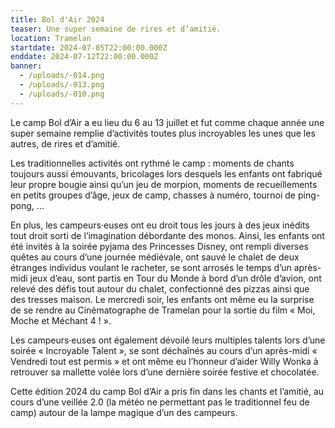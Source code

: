 ```yaml
---
title: Bol d'Air 2024
teaser: Une super semaine de rires et d’amitié.
location: Tramelan
startdate: 2024-07-05T22:00:00.000Z
enddate: 2024-07-12T22:00:00.000Z
banner:
  - /uploads/-014.png
  - /uploads/-013.png
  - /uploads/-010.png
---
```


Le camp Bol d’Air a eu lieu du 6 au 13 juillet et fut comme chaque année une super semaine remplie d’activités toutes plus incroyables les unes que les autres, de rires et d’amitié.

Les traditionnelles activités ont rythmé le camp : moments de chants toujours aussi émouvants, bricolages lors desquels les enfants ont fabriqué leur propre bougie ainsi qu’un jeu de morpion, moments de recueillements en petits groupes d’âge, jeux de camp, chasses à numéro, tournoi de ping-pong, …

En plus, les campeurs·euses ont eu droit tous les jours à des jeux inédits tout droit sorti de l’imagination débordante des monos. Ainsi, les enfants ont été invités à la soirée pyjama des Princesses Disney, ont rempli diverses quêtes au cours d’une journée médiévale, ont sauvé le chalet de deux étranges individus voulant le racheter, se sont arrosés le temps d’un après-midi jeux d’eau, sont partis en Tour du Monde à bord d’un drôle d’avion, ont relevé des défis tout autour du chalet, confectionné des pizzas ainsi que des tresses maison. Le mercredi soir, les enfants ont même eu la surprise de se rendre au Cinématographe de Tramelan pour la sortie du film « Moi, Moche et Méchant 4 ! ».

Les campeurs·euses ont également dévoilé leurs multiples talents lors d’une soirée « Incroyable Talent », se sont déchaînés au cours d’un après-midi « Vendredi tout est permis » et ont même eu l’honneur d’aider Willy Wonka à retrouver sa mallette volée lors d’une dernière soirée festive et chocolatée.

Cette édition 2024 du camp Bol d’Air a pris fin dans les chants et l’amitié, au cours d’une veillée 2.0 (la météo ne permettant pas le traditionnel feu de camp) autour de la lampe magique d’un des campeurs.
